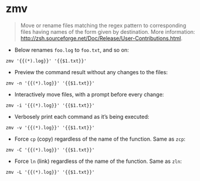 # zmv

> Move or rename files matching the regex pattern to corresponding files having names of the form given by destination.
> More information: <http://zsh.sourceforge.net/Doc/Release/User-Contributions.html>.

- Below renames `foo.log` to `foo.txt`, and so on:

`zmv '{{(*).log}}' '{{$1.txt}}'`

- Preview the command result without any changes to the files:

`zmv -n '{{(*).log}}' '{{$1.txt}}'`

- Interactively move files, with a prompt before every change:

`zmv -i '{{(*).log}}' '{{$1.txt}}'`

- Verbosely print each command as it’s being executed:

`zmv -v '{{(*).log}}' '{{$1.txt}}'`

- Force `cp` (copy) regardless of the name of the function. Same as `zcp`:

`zmv -C '{{(*).log}}' '{{$1.txt}}'`

- Force `ln` (link) regardless of the name of the function. Same as `zln`:

`zmv -L '{{(*).log}}' '{{$1.txt}}'`
